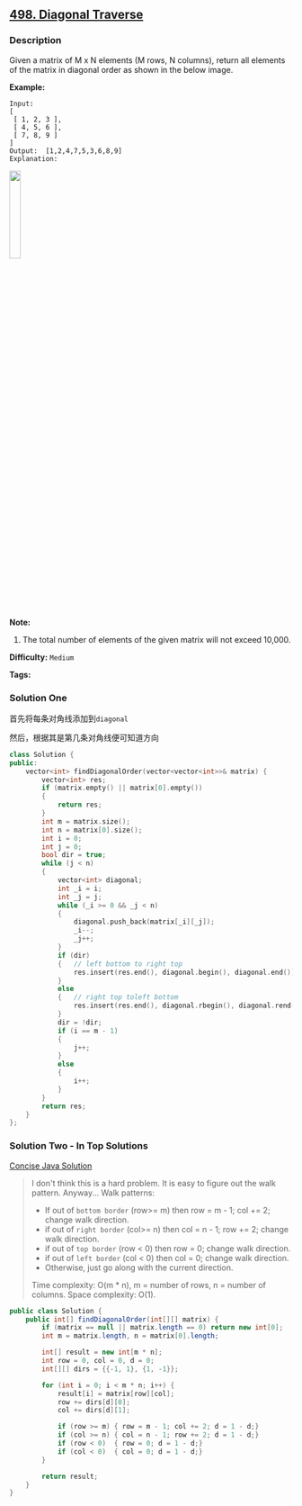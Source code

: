 ## [498. Diagonal Traverse](https://leetcode.com/problems/diagonal-traverse/description/)

### Description

Given a matrix of M x N elements (M rows, N columns), return all elements of the matrix in diagonal order as shown in the below image.

**Example:**

```
Input:
[
 [ 1, 2, 3 ],
 [ 4, 5, 6 ],
 [ 7, 8, 9 ]
]
Output:  [1,2,4,7,5,3,6,8,9]
Explanation:
```

<img src="https://leetcode.com/static/images/problemset/diagonal_traverse.png" width="20%">

**Note:**

1. The total number of elements of the given matrix will not exceed 10,000.

**Difficulty:** `Medium`

**Tags:**

### Solution One

首先将每条对角线添加到`diagonal`

然后，根据其是第几条对角线便可知道方向

```c++
class Solution {
public:
    vector<int> findDiagonalOrder(vector<vector<int>>& matrix) {
        vector<int> res;
        if (matrix.empty() || matrix[0].empty())
        {
            return res;
        }
        int m = matrix.size();
        int n = matrix[0].size();
        int i = 0;
        int j = 0;
        bool dir = true;
        while (j < n)
        {
            vector<int> diagonal;
            int _i = i;
            int _j = j;
            while (_i >= 0 && _j < n)
            {
                diagonal.push_back(matrix[_i][_j]);
                _i--;
                _j++;
            }
            if (dir)
            {   // left bottom to right top
                res.insert(res.end(), diagonal.begin(), diagonal.end());
            }
            else
            {   // right top toleft bottom
                res.insert(res.end(), diagonal.rbegin(), diagonal.rend());
            }
            dir = !dir;
            if (i == m - 1)
            {
                j++;
            }
            else
            {
                i++;
            }
        }
        return res;
    }
};
```

### Solution Two - In Top Solutions

[Concise Java Solution](https://discuss.leetcode.com/topic/77865/concise-java-solution)

> I don't think this is a hard problem. It is easy to figure out the walk pattern. Anyway...
> Walk patterns:
>
> - If out of `bottom border` (row>= m) then row = m - 1; col += 2; change walk direction.
> - if out of `right border` (col>= n) then col = n - 1; row += 2; change walk direction.
> - if out of `top border` (row < 0) then row = 0; change walk direction.
> - if out of `left border` (col < 0) then col = 0; change walk direction.
> - Otherwise, just go along with the current direction.
>
> Time complexity: O(m \* n), m = number of rows, n = number of columns.
> Space complexity: O(1).

```java
public class Solution {
    public int[] findDiagonalOrder(int[][] matrix) {
        if (matrix == null || matrix.length == 0) return new int[0];
        int m = matrix.length, n = matrix[0].length;

        int[] result = new int[m * n];
        int row = 0, col = 0, d = 0;
        int[][] dirs = {{-1, 1}, {1, -1}};

        for (int i = 0; i < m * n; i++) {
            result[i] = matrix[row][col];
            row += dirs[d][0];
            col += dirs[d][1];

            if (row >= m) { row = m - 1; col += 2; d = 1 - d;}
            if (col >= n) { col = n - 1; row += 2; d = 1 - d;}
            if (row < 0)  { row = 0; d = 1 - d;}
            if (col < 0)  { col = 0; d = 1 - d;}
        }

        return result;
    }
}
```
